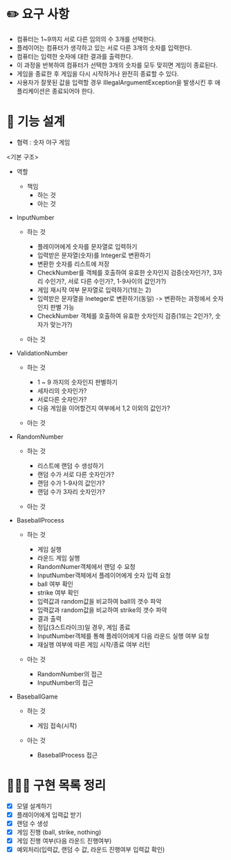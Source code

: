 # ✏️ 요구 사항

- 컴퓨터는 1~9까지 서로 다른 임의의 수 3개를 선택한다.
- 플레이어는 컴퓨터가 생각하고 있는 서로 다른 3개의 숫자를 입력한다.
- 컴퓨터는 입력한 숫자에 대한 결과를 출력한다.
- 이 과정을 반복하여 컴퓨터가 선택한 3개의 숫자를 모두 맞히면 게임이 종료된다.
- 게임을 종료한 후 게임을 다시 시작하거나 완전히 종료할 수 있다.
- 사용자가 잘못된 값을 입력할 경우 IllegalArgumentException을 발생시킨 후 애플리케이션은 종료되어야 한다.



# 📝 기능 설계

- 협력 : 숫자 야구 게임

<기본 구조>

- 역할
    - 책임
        - 하는 것
        - 아는 것


- InputNumber
    - 하는 것
        - 플레이어에게 숫자를 문자열로 입력하기
        - 입력받은 문자열(숫자)를 Integer로 변환하기
        - 변환한 숫자를 리스트에 저장
        - CheckNumber를 객체를 호출하여 유효한 숫자인지 검증(숫자인가?, 3자리 수인가?, 서로 다른 수인가?, 1-9사이의 값인가?)
        - 게임 재시작 여부 문자열로 입력하기(1또는 2)
        - 입력받은 문자열을 Ineteger로 변환하기(동일) -> 변환하는 과정에서 숫자인지 판별 가능
        - CheckNumber 객체를 호출하여 유효한 숫자인지 검증(1또는 2인가?, 숫자가 맞는가?)

    - 아는 것


- ValidationNumber
    - 하는 것
        - 1 ~ 9 까지의 숫자인지 판별하기
        - 세자리의 숫자인가?
        - 서로다른 숫자인가?
        - 다음 게임을 이어할건지 여부에서 1,2 이외의 값인가?
    
    - 아는 것


- RandomNumber
    - 하는 것
        - 리스트에 랜덤 수 생성하기
        - 랜덤 수가 서로 다른 숫자인가?
        - 랜덤 수가 1-9사의 값인가?
        - 랜덤 수가 3자리 숫자인가?
    
    - 아는 것
    

- BaseballProcess
    - 하는 것
        - 게임 실행
        - 라운드 게임 실행
        - RandomNumer객체에서 랜덤 수 요청
        - InputNumber객체에서 플레이어에게 숫자 입력 요청
        - ball 여부 확인
        - strike 여부 확인
        - 입력값과 random값을 비교하여 ball의 갯수 파악
        - 입력값과 random값을 비교하여 strike의 갯수 파악
        - 결과 출력
        - 정답(3스트라이크)일 경우, 게임 종료
        - InputNumber객체를 통해 플레이어에게 다음 라운드 실행 여부 요청
        - 재실행 여부에 따른 게임 시작/종료 여부 리턴

    - 아는 것
        - RandomNumber의 접근
        - InputNumber의 접근


- BaseballGame
    - 하는 것
        - 게임 접속(시작)

    - 아는 것
        - BaseballProcess 접근



# 👩🏻‍💻 구현 목록 정리

- [x] 모델 설계하기
- [x] 플레이어에게 입력값 받기
- [x] 랜덤 수 생성
- [x] 게임 진행 (ball, strike, nothing)
- [x] 게임 진행 여부(다음 라운드 진행여부)
- [x] 예외처리(입력값, 랜덤 수 값, 라운드 진행여부 입력값 확인)
